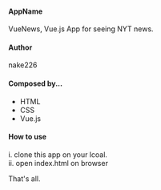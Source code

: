 #### AppName
VueNews, Vue.js App for seeing NYT news.
  
#### Author
nake226
  
#### Composed by...
  - HTML
  - CSS
  - Vue.js
  
#### How to use
  i. clone this app on your lcoal.  
  ii. open index.html on browser
  
That's all.
